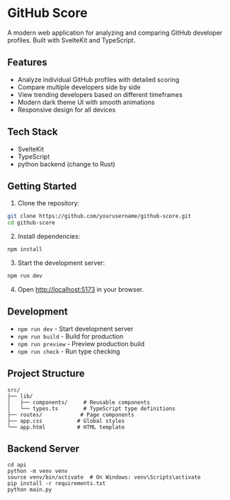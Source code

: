 # GitHub Score

A modern web application for analyzing and comparing GitHub developer profiles. Built with SvelteKit and TypeScript.

## Features

- Analyze individual GitHub profiles with detailed scoring
- Compare multiple developers side by side
- View trending developers based on different timeframes
- Modern dark theme UI with smooth animations
- Responsive design for all devices

## Tech Stack

- SvelteKit
- TypeScript
- python backend (change to Rust)

## Getting Started

1. Clone the repository:
```bash
git clone https://github.com/yourusername/github-score.git
cd github-score
```

2. Install dependencies:
```bash
npm install
```

3. Start the development server:
```bash
npm run dev
```

4. Open [http://localhost:5173](http://localhost:5173) in your browser.

## Development

- `npm run dev` - Start development server
- `npm run build` - Build for production
- `npm run preview` - Preview production build
- `npm run check` - Run type checking

## Project Structure

```
src/
├── lib/
│   ├── components/     # Reusable components
│   └── types.ts        # TypeScript type definitions
├── routes/            # Page components
├── app.css           # Global styles
└── app.html          # HTML template
```
## Backend Server

```
cd api
python -m venv venv
source venv/bin/activate  # On Windows: venv\Scripts\activate
pip install -r requirements.txt
python main.py
```



